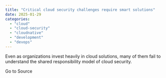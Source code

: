 ```yaml
---
title: "Critical cloud security challenges require smart solutions"
date: 2025-01-29
categories: 
  - "cloud"
  - "cloud-security"
  - "cloudnative"
  - "development"
  - "devops"
---
```


Even as organizations invest heavily in cloud solutions, many of them fail to understand the shared responsibility model of cloud security.

Go to Source
